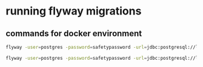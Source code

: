 # running flyway migrations


## commands for docker environment

```bash
flyway -user=postgres -password=safetypassword -url=jdbc:postgresql://localhost:5432/postgres info
```

```bash
flyway -user=postgres -password=safetypassword -url=jdbc:postgresql://localhost:5432/postgres -baselineOnMigrate="true" -baselineVersion=0 migrate
```
